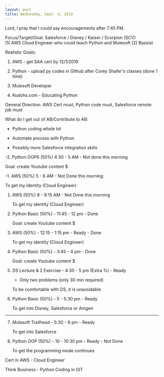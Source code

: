 ```yaml
---
layout: post
title: Wednesday, Sept. 4, 2019
---
```


Lord, I pray that I could say encouragements after 7:45 PM.
  

Focus/Target/Goal:  Salesforce / Disney / Kaiser / Scorpion (SCV)     
(1) AWS Cloud Engineer who could teach Python and Mulesoft (2) Bassist

Realistic Goals: 
1) AWS - get SAA cert by 12/1/2019

2) Python - upload py codes in Github after Corey Shafer's classes (done 1 time)

3) Mulesoft Developer

5) Kudohs.com - Educating Python 


General Direction: AWS Cert must, Python code must, Salesforce remote job must

What do I get out of AB/Contribute to AB:

- Python coding whole lot

- Automate process with Python

- Possibly more Salesforce integration skills

      
-2. Python OOP6 (50%) 4:30 - 5 AM - Not done this morning

  Goal: create Youtube content $



-1. AWS (50%) 5 - 6 AM - Not Done this morning 
   
   To get my identity (Cloud Engineer)



1. AWS (50%) 8 - 8:15 AM - Not Done this morning
   
   To get my identity (Cloud Engineer)




2. Python Basic (50%) - 11:45 - 12 pm - Done  
   
   Goal: create Youtube content $



3. AWS (50%) - 12:15 - 1:15 pm - Ready - Done
   
   To get my identity (Cloud Engineer)




4. Python Basic (50%) - 3:45 - 4 pm - Done
   
   Goal: create Youtube content $




5. DS Lecture & 2 Exercise - 4:30 - 5 pm (Extra %) - Ready
   
   - Only two problems (only 30 min required)
   
   To be comfortable with DS, it is unavoidable



6. Python Basic (50%) - 5 - 5:30 pm - Ready
   
   To get into Disney, Salesforce or Amgen


--------------------------------------------


7. Mulesoft Trailhead - 5:30 - 6 pm - Ready
   
   To get into Salesforce 



8. Python OOP (50%) - 10 - 10:30 pm - Ready  - Not Done
   
   To get the programming mode continues


Cert in AWS - Cloud Engineer

Think Business - Python Coding in GIT
